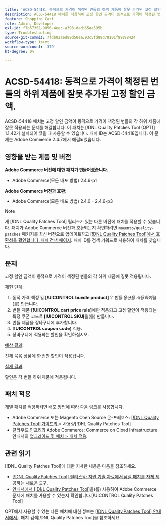 ```yaml
---
title: 'ACSD-54418: 동적으로 가격이 책정된 번들의 하위 제품에 잘못 추가된 고정 할인 금액'
description: ACSD-54418 패치를 적용하여 고정 할인 금액이 동적으로 가격이 책정된 번들의 각 하위 제품에 잘못 적용되는 Adobe Commerce 문제를 해결합니다.
feature: Shopping Cart
role: Admin, Developer
exl-id: f7b57361-9056-4eec-a393-dadb65aa595b
type: Troubleshooting
source-git-commit: 7fdb02a6d89d50ea593c5fd99d78101f89198424
workflow-type: tm+mt
source-wordcount: '379'
ht-degree: 0%

---
```


# ACSD-54418: 동적으로 가격이 책정된 번들의 하위 제품에 잘못 추가된 고정 할인 금액.

ACSD-54418 패치는 고정 할인 금액이 동적으로 가격이 책정된 번들의 각 하위 제품에 잘못 적용되는 문제를 해결합니다. 이 패치는 [!DNL Quality Patches Tool (QPT)] 1.1.42가 설치되어 있을 때 사용할 수 있습니다. 패치 ID는 ACSD-54418입니다. 이 문제는 Adobe Commerce 2.4.7에서 해결되었습니다.

## 영향을 받는 제품 및 버전

**Adobe Commerce 버전에 대한 패치가 만들어졌습니다.**

* Adobe Commerce(모든 배포 방법) 2.4.6-p1

**Adobe Commerce 버전과 호환:**

* Adobe Commerce(모든 배포 방법) 2.4.0 - 2.4.6-p3

>[!NOTE]
>
>새 [!DNL Quality Patches Tool] 릴리스가 있는 다른 버전에 패치를 적용할 수 있습니다. 패치가 Adobe Commerce 버전과 호환되는지 확인하려면 `magento/quality-patches` 패키지를 최신 버전으로 업데이트하고 [[!DNL Quality Patches Tool]에서 호환성을 확인합니다. 패치 검색 페이지](https://experienceleague.adobe.com/tools/commerce-quality-patches/index.html?lang=ko). 패치 ID를 검색 키워드로 사용하여 패치를 찾습니다.

## 문제

고정 할인 금액이 동적으로 가격이 책정된 번들의 각 하위 제품에 잘못 적용됩니다.

<u>재현 단계</u>:

1. 동적 가격 책정 및 **[!UICONTROL bundle product]** 2 *번들 옵션을 사용하여*&#x200B;을(를) 만듭니다.
1. 번들 제품 **[!UICONTROL cart price rule]**&#x200B;에만 적용되고 고정 할인이 적용되는 특정 쿠폰 코드로 **[!UICONTROL SKU]**&#x200B;을(를) 만듭니다.
1. 번들 제품을 장바구니에 추가합니다.
1. **[!UICONTROL coupon code]** 적용.
1. 장바구니에 적용되는 할인을 확인하십시오.

<u>예상 결과</u>:

전체 묶음 상품에 한 번만 할인이 적용됩니다.

<u>실제 결과</u>:

할인은 각 번들 하위 제품에 적용됩니다.

## 패치 적용

개별 패치를 적용하려면 배포 방법에 따라 다음 링크를 사용합니다.

* Adobe Commerce 또는 Magento Open Source 온-프레미스: [[!DNL Quality Patches Tool]  가이드의 &#x200B;](/help/tools/quality-patches-tool/usage.md)> 사용량[!DNL Quality Patches Tool]
* 클라우드 인프라의 Adobe Commerce: Commerce on Cloud Infrastructure 안내서의 [업그레이드 및 패치 > 패치 적용](https://experienceleague.adobe.com/docs/commerce-cloud-service/user-guide/develop/upgrade/apply-patches.html?lang=ko).

## 관련 읽기

[!DNL Quality Patches Tool]에 대한 자세한 내용은 다음을 참조하세요.

* [[!DNL Quality Patches Tool] 릴리스됨: 지원 기술 자료에서 품질 패치를 자체 제공하는 새로운 도구](https://experienceleague.adobe.com/ko/docs/commerce-operations/tools/quality-patches-tool/quality-patches-tool-to-self-serve-quality-patches).
* [&#x200B; 안내서에서  [!DNL Quality Patches Tool]](/help/tools/quality-patches-tool/patches-available-in-qpt/check-patch-for-magento-issue-with-magento-quality-patches.md)을(를) 사용하여 Adobe Commerce 문제에 패치를 사용할 수 있는지 확인합니다.[!UICONTROL Quality Patches Tool]


QPT에서 사용할 수 있는 다른 패치에 대한 정보는 [[!DNL Quality Patches Tool] 안내서에서 &#x200B;](https://experienceleague.adobe.com/tools/commerce-quality-patches/index.html?lang=ko): 패치 검색[!DNL Quality Patches Tool]을 참조하세요.

